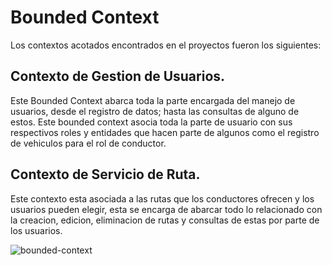 # Bounded Context

Los contextos acotados encontrados en el proyectos fueron los siguientes:

## Contexto de Gestion de Usuarios.

Este Bounded Context abarca toda la parte encargada del manejo de usuarios, desde el registro de datos; hasta las consultas de alguno de estos. Este bounded context asocia toda la parte de usuario con sus respectivos roles y entidades que hacen parte de algunos como el registro de vehiculos para el rol de conductor.

## Contexto de Servicio de Ruta.

Este contexto esta asociada a las rutas que los conductores ofrecen y los usuarios pueden elegir, esta se encarga de abarcar todo lo relacionado con la creacion, edicion, eliminacion de rutas y consultas de estas por parte de los usuarios.

![bounded-context](image)
